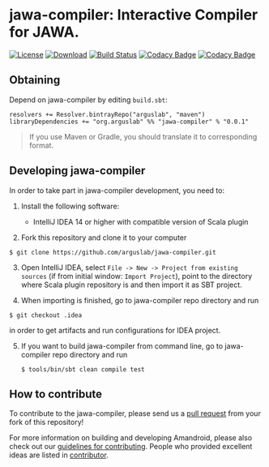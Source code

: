 # jawa-compiler: Interactive Compiler for JAWA.
[![License](https://img.shields.io/badge/License-EPL%201.0-red.svg)](https://opensource.org/licenses/EPL-1.0) 
[![Download](https://api.bintray.com/packages/arguslab/maven/jawa-compiler/images/download.svg)](https://bintray.com/arguslab/maven/jawa-compiler/_latestVersion)
[![Build Status](https://travis-ci.org/arguslab/jawa-compiler.svg?branch=master)](https://travis-ci.org/arguslab/jawa-compiler)
[![Codacy Badge](https://api.codacy.com/project/badge/Grade/7feccdaca19847759f75bd044ddbee28)](https://www.codacy.com/app/fgwei521/jawa-compiler?utm_source=github.com&amp;utm_medium=referral&amp;utm_content=arguslab/jawa-compiler&amp;utm_campaign=Badge_Grade)
[![Codacy Badge](https://api.codacy.com/project/badge/Coverage/7feccdaca19847759f75bd044ddbee28)](https://www.codacy.com/app/fgwei521/jawa-compiler?utm_source=github.com&amp;utm_medium=referral&amp;utm_content=arguslab/jawa-compiler&amp;utm_campaign=Badge_Coverage)

## Obtaining

Depend on jawa-compiler by editing
`build.sbt`:

```
resolvers += Resolver.bintrayRepo("arguslab", "maven")
libraryDependencies += "org.arguslab" %% "jawa-compiler" % "0.0.1"
```

> If you use Maven or Gradle, you should translate it to corresponding format.

## Developing jawa-compiler

In order to take part in jawa-compiler development, you need to:

1. Install the following software:
    - IntelliJ IDEA 14 or higher with compatible version of Scala plugin

2. Fork this repository and clone it to your computer

  ```
  $ git clone https://github.com/arguslab/jawa-compiler.git
  ```

3. Open IntelliJ IDEA, select `File -> New -> Project from existing sources`
(if from initial window: `Import Project`), point to
the directory where Scala plugin repository is and then import it as SBT project.

4. When importing is finished, go to jawa-compiler repo directory and run

  ```
  $ git checkout .idea
  ```

  in order to get artifacts and run configurations for IDEA project.
  
5. If you want to build jawa-compiler from command line, go to jawa-compiler repo directory and run

   ```
   $ tools/bin/sbt clean compile test
   ```

## How to contribute

To contribute to the jawa-compiler, please send us a [pull request](https://help.github.com/articles/using-pull-requests/#fork--pull) from your fork of this repository!

For more information on building and developing Amandroid, please also check out our [guidelines for contributing](CONTRIBUTING.md). People who provided excellent ideas are listed in [contributor](CONTRIBUTOR.md).
